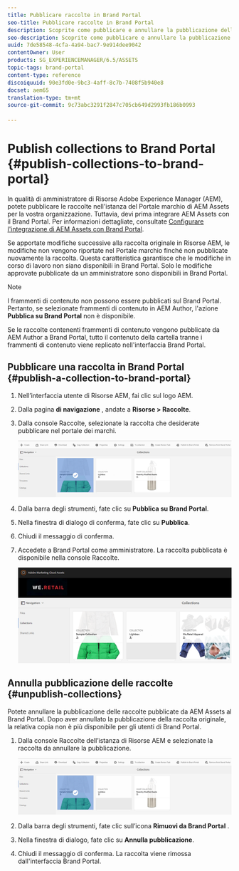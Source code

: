 ```yaml
---
title: Pubblicare raccolte in Brand Portal
seo-title: Pubblicare raccolte in Brand Portal
description: Scoprite come pubblicare e annullare la pubblicazione delle raccolte in Brand Portal.
seo-description: Scoprite come pubblicare e annullare la pubblicazione delle raccolte in Brand Portal.
uuid: 7de58548-4cfa-4a94-bac7-9e914dee9042
contentOwner: User
products: SG_EXPERIENCEMANAGER/6.5/ASSETS
topic-tags: brand-portal
content-type: reference
discoiquuid: 90e3fd0e-9bc3-4aff-8c7b-7408f5b940e8
docset: aem65
translation-type: tm+mt
source-git-commit: 9c73abc3291f2847c705cb649d2993fb186b0993

---
```



# Publish collections to Brand Portal {#publish-collections-to-brand-portal}

In qualità di amministratore di Risorse Adobe Experience Manager (AEM), potete pubblicare le raccolte nell&#39;istanza del Portale marchio di AEM Assets per la vostra organizzazione. Tuttavia, devi prima integrare AEM Assets con il Brand Portal. Per informazioni dettagliate, consultate [Configurare l&#39;integrazione di AEM Assets con Brand Portal](/help/assets/brand-portal-configuring-integration.md).

Se apportate modifiche successive alla raccolta originale in Risorse AEM, le modifiche non vengono riportate nel Portale marchio finché non pubblicate nuovamente la raccolta. Questa caratteristica garantisce che le modifiche in corso di lavoro non siano disponibili in Brand Portal. Solo le modifiche approvate pubblicate da un amministratore sono disponibili in Brand Portal.

>[!NOTE]
>
>I frammenti di contenuto non possono essere pubblicati sul Brand Portal. Pertanto, se selezionate frammenti di contenuto in AEM Author, l&#39;azione **Pubblica su Brand Portal** non è disponibile.
>
>Se le raccolte contenenti frammenti di contenuto vengono pubblicate da AEM Author a Brand Portal, tutto il contenuto della cartella tranne i frammenti di contenuto viene replicato nell&#39;interfaccia Brand Portal.

## Pubblicare una raccolta in Brand Portal {#publish-a-collection-to-brand-portal}

1. Nell’interfaccia utente di Risorse AEM, fai clic sul logo AEM.
1. Dalla pagina **di navigazione** , andate a **Risorse > Raccolte**.
1. Dalla console Raccolte, selezionate la raccolta che desiderate pubblicare nel portale dei marchi.

   ![select_collection](assets/select_collection.png)

1. Dalla barra degli strumenti, fate clic su **Pubblica su Brand Portal**.
1. Nella finestra di dialogo di conferma, fate clic su **Pubblica**.
1. Chiudi il messaggio di conferma.
1. Accedete a Brand Portal come amministratore. La raccolta pubblicata è disponibile nella console Raccolte.

   ![raccolta pubblicata](assets/published_collection.png)

## Annulla pubblicazione delle raccolte {#unpublish-collections}

Potete annullare la pubblicazione delle raccolte pubblicate da AEM Assets al Brand Portal. Dopo aver annullato la pubblicazione della raccolta originale, la relativa copia non è più disponibile per gli utenti di Brand Portal.

1. Dalla console Raccolte dell’istanza di Risorse AEM e selezionate la raccolta da annullare la pubblicazione.

   ![select_collection-1](assets/select_collection-1.png)

1. Dalla barra degli strumenti, fate clic sull’icona **Rimuovi da Brand Portal** .
1. Nella finestra di dialogo, fate clic su **Annulla pubblicazione**.
1. Chiudi il messaggio di conferma. La raccolta viene rimossa dall&#39;interfaccia Brand Portal.

